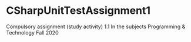 # CSharpUnitTestAssignment1
Compulsory assignment (study activity) 1.1 In the subjects Programming &amp; Technology Fall 2020
